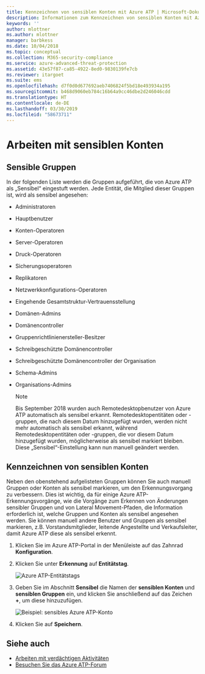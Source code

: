 ```yaml
---
title: Kennzeichnen von sensiblen Konten mit Azure ATP | Microsoft-Dokumentation
description: Informationen zum Kennzeichnen von sensiblen Konten mit Azure Advanced Threat Protection (ATP)
keywords: ''
author: mlottner
ms.author: mlottner
manager: barbkess
ms.date: 10/04/2018
ms.topic: conceptual
ms.collection: M365-security-compliance
ms.service: azure-advanced-threat-protection
ms.assetid: 43e57f87-ca85-4922-8ed0-9830139fe7cb
ms.reviewer: itargoet
ms.suite: ems
ms.openlocfilehash: d7f0d0d677692aeb7406824f5bd18e493934a195
ms.sourcegitcommit: b468d9060eb784c16b64a9cc46dbe2d246046cdd
ms.translationtype: HT
ms.contentlocale: de-DE
ms.lasthandoff: 03/30/2019
ms.locfileid: "58673711"
---
```

# <a name="working-with-sensitive-accounts"></a>Arbeiten mit sensiblen Konten

## <a name="sensitive-groups"></a>Sensible Gruppen

In der folgenden Liste werden die Gruppen aufgeführt, die von Azure ATP als „Sensibel“ eingestuft werden. Jede Entität, die Mitglied dieser Gruppen ist, wird als sensibel angesehen:

- Administratoren
- Hauptbenutzer
- Konten-Operatoren
- Server-Operatoren
- Druck-Operatoren
- Sicherungsoperatoren
- Replikatoren
- Netzwerkkonfigurations-Operatoren 
- Eingehende Gesamtstruktur-Vertrauensstellung
- Domänen-Admins
- Domänencontroller
- Gruppenrichtlinienersteller-Besitzer 
- Schreibgeschützte Domänencontroller 
- Schreibgeschützte Domänencontroller der Organisation 
- Schema-Admins 
- Organisations-Admins

  > [!NOTE]
  > Bis September 2018 wurden auch Remotedesktopbenutzer von Azure ATP automatisch als sensibel erkannt. Remotedesktopentitäten oder -gruppen, die nach diesem Datum hinzugefügt wurden, werden nicht mehr automatisch als sensibel erkannt, während Remotedesktopentitäten oder -gruppen, die vor diesem Datum hinzugefügt wurden, möglicherweise als sensibel markiert bleiben. Diese „Sensibel“-Einstellung kann nun manuell geändert werden.  

## <a name="tagging-sensitive-accounts"></a>Kennzeichnen von sensiblen Konten

Neben den obenstehend aufgelisteten Gruppen können Sie auch manuell Gruppen oder Konten als sensibel markieren, um den Erkennungsvorgang zu verbessern. Dies ist wichtig, da für einige Azure ATP-Erkennungsvorgänge, wie die Vorgänge zum Erkennen von Änderungen sensibler Gruppen und von Lateral Movement-Pfaden, die Information erforderlich ist, welche Gruppen und Konten als sensibel angesehen werden. Sie können manuell andere Benutzer und Gruppen als sensibel markieren, z.B. Vorstandsmitglieder, leitende Angestellte und Verkaufsleiter, damit Azure ATP diese als sensibel erkennt.

1.  Klicken Sie im Azure ATP-Portal in der Menüleiste auf das Zahnrad **Konfiguration**.

2.  Klicken Sie unter **Erkennung** auf **Entitätstag**.

    ![Azure ATP-Entitätstags](media/entity-tags.png)

3.  Geben Sie im Abschnitt **Sensibel** die Namen der **sensiblen Konten** und **sensiblen Gruppen** ein, und klicken Sie anschließend auf das Zeichen **+**, um diese hinzuzufügen.

    ![Beispiel: sensibles Azure ATP-Konto](media/sensitive-account-sample.png)

4. Klicken Sie auf **Speichern**.

    
## <a name="see-also"></a>Siehe auch

- [Arbeiten mit verdächtigen Aktivitäten](working-with-suspicious-activities.md)
- [Besuchen Sie das Azure ATP-Forum](https://aka.ms/azureatpcommunity)
